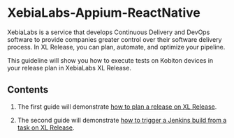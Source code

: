 # XebiaLabs-Appium-ReactNative

XebiaLabs is a service that develops Continuous Delivery and DevOps software to provide companies greater control over their software delivery process. In XL Release, you can plan, automate, and optimize your pipeline.

This guideline will show you how to execute tests on Kobiton devices in your release plan in XebiaLabs XL Release.

## Contents
 1. The first guide will demonstrate [how to plan a release on XL Release](planning-release.md).

 2. The second guide will demonstrate [how to trigger a Jenkins build from a task on XL Release](triggering-jenkins.md).
